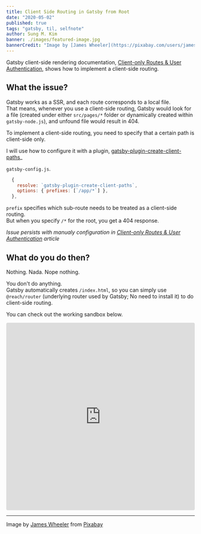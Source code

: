 ```yaml
---
title: Client Side Routing in Gatsby from Root
date: "2020-05-02"
published: true
tags: "gatsby, til, selfnote"
author: Sung M. Kim
banner: ./images/featured-image.jpg
bannerCredit: "Image by [James Wheeler](https://pixabay.com/users/jameswheeler-5314099/?utm_source=link-attribution&amp;utm_medium=referral&amp;utm_campaign=image&amp;utm_content=3773934) from [Pixabay](https://pixabay.com/?utm_source=link-attribution&amp;utm_medium=referral&amp;utm_campaign=image&amp;utm_content=3773934)"
---
```


Gatsby client-side rendering documentation, [Client-only Routes & User Authentication](https://www.gatsbyjs.org/docs/client-only-routes-and-user-authentication/), shows how to implement a client-side routing.

## What the issue?

Gatsby works as a SSR, and each route corresponds to a local file.  
That means, whenever you use a client-side routing, Gatsby would look for a file (created under either `src/pages/*` folder or dynamically created within `gatsby-node.js`), and unfound file would result in 404.

To implement a client-side routing, you need to specify that a certain path is client-side only.

I will use how to configure it with a plugin, [gatsby-plugin-create-client-paths](https://www.gatsbyjs.org/packages/gatsby-plugin-create-client-paths/)\_

`gatsby-config.js`.

```javascript
  {
    resolve: `gatsby-plugin-create-client-paths`,
    options: { prefixes: [`/app/*`] },
  },
```

`prefix` specifies which sub-route needs to be treated as a client-side routing.  
But when you specify `/*` for the root, you get a 404 response.

_Issue persists with manualy configuration in [Client-only Routes & User Authentication](https://www.gatsbyjs.org/docs/client-only-routes-and-user-authentication/) article_

## What do you do then?

Nothing. Nada. Nope nothing.

You don't do anything.  
Gatsby automatically creates `/index.html`, so you can simply use `@reach/router` (underlying router used by Gatsby; No need to install it) to do client-side routing.

You can check out the working sandbox below.

<iframe
     src="https://codesandbox.io/embed/gatsby-working-root-client-side-routing-43xb1?fontsize=14&hidenavigation=1&theme=dark"
     style="width:100%; height:500px; border:0; border-radius: 4px; overflow:hidden;"
     title="gatsby - working root client-side routing"
     allow="accelerometer; ambient-light-sensor; camera; encrypted-media; geolocation; gyroscope; hid; microphone; midi; payment; usb; vr"
     sandbox="allow-forms allow-modals allow-popups allow-presentation allow-same-origin allow-scripts"></iframe>

--- 

Image by <a href="https://pixabay.com/users/jameswheeler-5314099/?utm_source=link-attribution&amp;utm_medium=referral&amp;utm_campaign=image&amp;utm_content=3773934">James Wheeler</a> from <a href="https://pixabay.com/?utm_source=link-attribution&amp;utm_medium=referral&amp;utm_campaign=image&amp;utm_content=3773934">Pixabay</a>